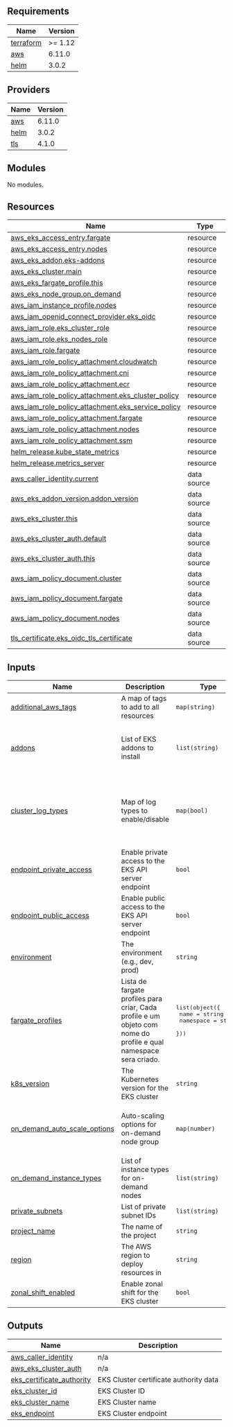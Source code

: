 <!-- BEGIN_TF_DOCS -->
## Requirements

| Name | Version |
|------|---------|
| <a name="requirement_terraform"></a> [terraform](#requirement\_terraform) | >= 1.12 |
| <a name="requirement_aws"></a> [aws](#requirement\_aws) | 6.11.0 |
| <a name="requirement_helm"></a> [helm](#requirement\_helm) | 3.0.2 |

## Providers

| Name | Version |
|------|---------|
| <a name="provider_aws"></a> [aws](#provider\_aws) | 6.11.0 |
| <a name="provider_helm"></a> [helm](#provider\_helm) | 3.0.2 |
| <a name="provider_tls"></a> [tls](#provider\_tls) | 4.1.0 |

## Modules

No modules.

## Resources

| Name | Type |
|------|------|
| [aws_eks_access_entry.fargate](https://registry.terraform.io/providers/hashicorp/aws/6.11.0/docs/resources/eks_access_entry) | resource |
| [aws_eks_access_entry.nodes](https://registry.terraform.io/providers/hashicorp/aws/6.11.0/docs/resources/eks_access_entry) | resource |
| [aws_eks_addon.eks-addons](https://registry.terraform.io/providers/hashicorp/aws/6.11.0/docs/resources/eks_addon) | resource |
| [aws_eks_cluster.main](https://registry.terraform.io/providers/hashicorp/aws/6.11.0/docs/resources/eks_cluster) | resource |
| [aws_eks_fargate_profile.this](https://registry.terraform.io/providers/hashicorp/aws/6.11.0/docs/resources/eks_fargate_profile) | resource |
| [aws_eks_node_group.on_demand](https://registry.terraform.io/providers/hashicorp/aws/6.11.0/docs/resources/eks_node_group) | resource |
| [aws_iam_instance_profile.nodes](https://registry.terraform.io/providers/hashicorp/aws/6.11.0/docs/resources/iam_instance_profile) | resource |
| [aws_iam_openid_connect_provider.eks_oidc](https://registry.terraform.io/providers/hashicorp/aws/6.11.0/docs/resources/iam_openid_connect_provider) | resource |
| [aws_iam_role.eks_cluster_role](https://registry.terraform.io/providers/hashicorp/aws/6.11.0/docs/resources/iam_role) | resource |
| [aws_iam_role.eks_nodes_role](https://registry.terraform.io/providers/hashicorp/aws/6.11.0/docs/resources/iam_role) | resource |
| [aws_iam_role.fargate](https://registry.terraform.io/providers/hashicorp/aws/6.11.0/docs/resources/iam_role) | resource |
| [aws_iam_role_policy_attachment.cloudwatch](https://registry.terraform.io/providers/hashicorp/aws/6.11.0/docs/resources/iam_role_policy_attachment) | resource |
| [aws_iam_role_policy_attachment.cni](https://registry.terraform.io/providers/hashicorp/aws/6.11.0/docs/resources/iam_role_policy_attachment) | resource |
| [aws_iam_role_policy_attachment.ecr](https://registry.terraform.io/providers/hashicorp/aws/6.11.0/docs/resources/iam_role_policy_attachment) | resource |
| [aws_iam_role_policy_attachment.eks_cluster_policy](https://registry.terraform.io/providers/hashicorp/aws/6.11.0/docs/resources/iam_role_policy_attachment) | resource |
| [aws_iam_role_policy_attachment.eks_service_policy](https://registry.terraform.io/providers/hashicorp/aws/6.11.0/docs/resources/iam_role_policy_attachment) | resource |
| [aws_iam_role_policy_attachment.fargate](https://registry.terraform.io/providers/hashicorp/aws/6.11.0/docs/resources/iam_role_policy_attachment) | resource |
| [aws_iam_role_policy_attachment.nodes](https://registry.terraform.io/providers/hashicorp/aws/6.11.0/docs/resources/iam_role_policy_attachment) | resource |
| [aws_iam_role_policy_attachment.ssm](https://registry.terraform.io/providers/hashicorp/aws/6.11.0/docs/resources/iam_role_policy_attachment) | resource |
| [helm_release.kube_state_metrics](https://registry.terraform.io/providers/hashicorp/helm/3.0.2/docs/resources/release) | resource |
| [helm_release.metrics_server](https://registry.terraform.io/providers/hashicorp/helm/3.0.2/docs/resources/release) | resource |
| [aws_caller_identity.current](https://registry.terraform.io/providers/hashicorp/aws/6.11.0/docs/data-sources/caller_identity) | data source |
| [aws_eks_addon_version.addon_version](https://registry.terraform.io/providers/hashicorp/aws/6.11.0/docs/data-sources/eks_addon_version) | data source |
| [aws_eks_cluster.this](https://registry.terraform.io/providers/hashicorp/aws/6.11.0/docs/data-sources/eks_cluster) | data source |
| [aws_eks_cluster_auth.default](https://registry.terraform.io/providers/hashicorp/aws/6.11.0/docs/data-sources/eks_cluster_auth) | data source |
| [aws_eks_cluster_auth.this](https://registry.terraform.io/providers/hashicorp/aws/6.11.0/docs/data-sources/eks_cluster_auth) | data source |
| [aws_iam_policy_document.cluster](https://registry.terraform.io/providers/hashicorp/aws/6.11.0/docs/data-sources/iam_policy_document) | data source |
| [aws_iam_policy_document.fargate](https://registry.terraform.io/providers/hashicorp/aws/6.11.0/docs/data-sources/iam_policy_document) | data source |
| [aws_iam_policy_document.nodes](https://registry.terraform.io/providers/hashicorp/aws/6.11.0/docs/data-sources/iam_policy_document) | data source |
| [tls_certificate.eks_oidc_tls_certificate](https://registry.terraform.io/providers/hashicorp/tls/latest/docs/data-sources/certificate) | data source |

## Inputs

| Name | Description | Type | Default | Required |
|------|-------------|------|---------|:--------:|
| <a name="input_additional_aws_tags"></a> [additional\_aws\_tags](#input\_additional\_aws\_tags) | A map of tags to add to all resources | `map(string)` | `{}` | no |
| <a name="input_addons"></a> [addons](#input\_addons) | List of EKS addons to install | `list(string)` | <pre>[<br/>  "coredns",<br/>  "vpc-cni",<br/>  "kube-proxy"<br/>]</pre> | no |
| <a name="input_cluster_log_types"></a> [cluster\_log\_types](#input\_cluster\_log\_types) | Map of log types to enable/disable | `map(bool)` | <pre>{<br/>  "api": true,<br/>  "audit": true,<br/>  "authenticator": true,<br/>  "controllerManager": true,<br/>  "scheduler": true<br/>}</pre> | no |
| <a name="input_endpoint_private_access"></a> [endpoint\_private\_access](#input\_endpoint\_private\_access) | Enable private access to the EKS API server endpoint | `bool` | `true` | no |
| <a name="input_endpoint_public_access"></a> [endpoint\_public\_access](#input\_endpoint\_public\_access) | Enable public access to the EKS API server endpoint | `bool` | `true` | no |
| <a name="input_environment"></a> [environment](#input\_environment) | The environment (e.g., dev, prod) | `string` | n/a | yes |
| <a name="input_fargate_profiles"></a> [fargate\_profiles](#input\_fargate\_profiles) | Lista de fargate profiles para criar, Cada profile e um objeto com nome do profile e qual namespace sera criado. | <pre>list(object({<br/>    name      = string<br/>    namespace = string<br/>  }))</pre> | `[]` | no |
| <a name="input_k8s_version"></a> [k8s\_version](#input\_k8s\_version) | The Kubernetes version for the EKS cluster | `string` | `"1.33"` | no |
| <a name="input_on_demand_auto_scale_options"></a> [on\_demand\_auto\_scale\_options](#input\_on\_demand\_auto\_scale\_options) | Auto-scaling options for on-demand node group | `map(number)` | <pre>{<br/>  "desired": 2,<br/>  "max": 2,<br/>  "min": 2<br/>}</pre> | no |
| <a name="input_on_demand_instance_types"></a> [on\_demand\_instance\_types](#input\_on\_demand\_instance\_types) | List of instance types for on-demand nodes | `list(string)` | <pre>[<br/>  "t3.medium"<br/>]</pre> | no |
| <a name="input_private_subnets"></a> [private\_subnets](#input\_private\_subnets) | List of private subnet IDs | `list(string)` | n/a | yes |
| <a name="input_project_name"></a> [project\_name](#input\_project\_name) | The name of the project | `string` | n/a | yes |
| <a name="input_region"></a> [region](#input\_region) | The AWS region to deploy resources in | `string` | `"us-east-1"` | no |
| <a name="input_zonal_shift_enabled"></a> [zonal\_shift\_enabled](#input\_zonal\_shift\_enabled) | Enable zonal shift for the EKS cluster | `bool` | `false` | no |

## Outputs

| Name | Description |
|------|-------------|
| <a name="output_aws_caller_identity"></a> [aws\_caller\_identity](#output\_aws\_caller\_identity) | n/a |
| <a name="output_aws_eks_cluster_auth"></a> [aws\_eks\_cluster\_auth](#output\_aws\_eks\_cluster\_auth) | n/a |
| <a name="output_eks_certificate_authority"></a> [eks\_certificate\_authority](#output\_eks\_certificate\_authority) | EKS Cluster certificate authority data |
| <a name="output_eks_cluster_id"></a> [eks\_cluster\_id](#output\_eks\_cluster\_id) | EKS Cluster ID |
| <a name="output_eks_cluster_name"></a> [eks\_cluster\_name](#output\_eks\_cluster\_name) | EKS Cluster name |
| <a name="output_eks_endpoint"></a> [eks\_endpoint](#output\_eks\_endpoint) | EKS Cluster endpoint |
<!-- END_TF_DOCS -->